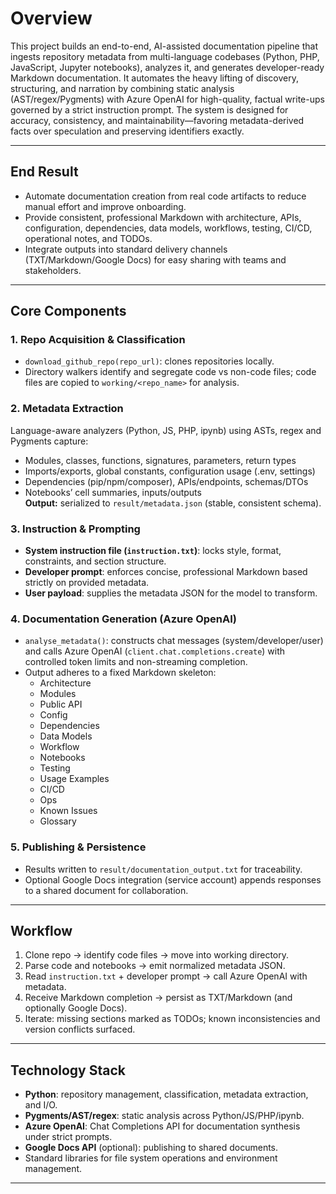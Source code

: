 # Overview
This project builds an end-to-end, AI-assisted documentation pipeline that ingests repository metadata from multi-language codebases (Python, PHP, JavaScript, Jupyter notebooks), analyzes it, and generates developer-ready Markdown documentation. It automates the heavy lifting of discovery, structuring, and narration by combining static analysis (AST/regex/Pygments) with Azure OpenAI for high-quality, factual write-ups governed by a strict instruction prompt. The system is designed for accuracy, consistency, and maintainability—favoring metadata-derived facts over speculation and preserving identifiers exactly.

---

## End Result
- Automate documentation creation from real code artifacts to reduce manual effort and improve onboarding.
- Provide consistent, professional Markdown with architecture, APIs, configuration, dependencies, data models, workflows, testing, CI/CD, operational notes, and TODOs.
- Integrate outputs into standard delivery channels (TXT/Markdown/Google Docs) for easy sharing with teams and stakeholders.

---

## Core Components

### 1. Repo Acquisition & Classification
- `download_github_repo(repo_url)`: clones repositories locally.
- Directory walkers identify and segregate code vs non-code files; code files are copied to `working/<repo_name>` for analysis.

### 2. Metadata Extraction
Language-aware analyzers (Python, JS, PHP, ipynb) using ASTs, regex and Pygments capture:
- Modules, classes, functions, signatures, parameters, return types
- Imports/exports, global constants, configuration usage (.env, settings)
- Dependencies (pip/npm/composer), APIs/endpoints, schemas/DTOs
- Notebooks’ cell summaries, inputs/outputs  
**Output:** serialized to `result/metadata.json` (stable, consistent schema).

### 3. Instruction & Prompting
- **System instruction file (`instruction.txt`)**: locks style, format, constraints, and section structure.
- **Developer prompt**: enforces concise, professional Markdown based strictly on provided metadata.
- **User payload**: supplies the metadata JSON for the model to transform.

### 4. Documentation Generation (Azure OpenAI)
- `analyse_metadata()`: constructs chat messages (system/developer/user) and calls Azure OpenAI (`client.chat.completions.create`) with controlled token limits and non-streaming completion.
- Output adheres to a fixed Markdown skeleton:
  - Architecture
  - Modules
  - Public API
  - Config
  - Dependencies
  - Data Models
  - Workflow
  - Notebooks
  - Testing
  - Usage Examples
  - CI/CD
  - Ops
  - Known Issues
  - Glossary

### 5. Publishing & Persistence
- Results written to `result/documentation_output.txt` for traceability.
- Optional Google Docs integration (service account) appends responses to a shared document for collaboration.

---

## Workflow
1. Clone repo → identify code files → move into working directory.
2. Parse code and notebooks → emit normalized metadata JSON.
3. Read `instruction.txt` + developer prompt → call Azure OpenAI with metadata.
4. Receive Markdown completion → persist as TXT/Markdown (and optionally Google Docs).
5. Iterate: missing sections marked as TODOs; known inconsistencies and version conflicts surfaced.

---

## Technology Stack
- **Python**: repository management, classification, metadata extraction, and I/O.
- **Pygments/AST/regex**: static analysis across Python/JS/PHP/ipynb.
- **Azure OpenAI**: Chat Completions API for documentation synthesis under strict prompts.
- **Google Docs API** (optional): publishing to shared documents.
- Standard libraries for file system operations and environment management.

---

